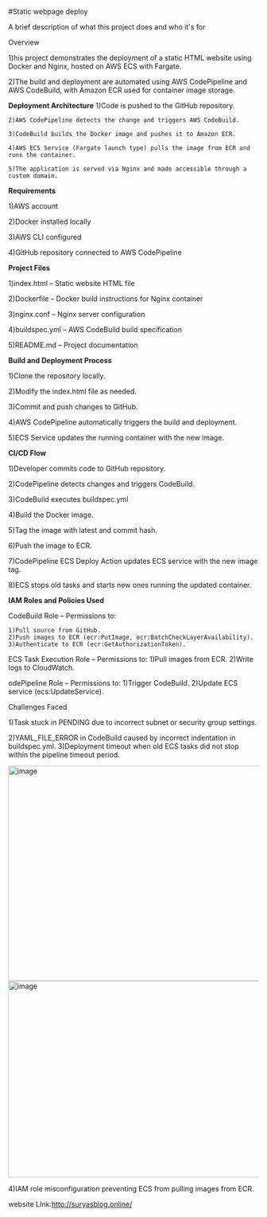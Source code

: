 
#Static webpage deploy

A brief description of what this project does and who it's for

Overview

   1)his project demonstrates the deployment of a static HTML website using Docker and Nginx, hosted on AWS ECS with Fargate.

   2)The build and deployment are automated using AWS CodePipeline and AWS CodeBuild, with Amazon ECR used for container image storage.

**Deployment Architecture**
    1)Code is pushed to the GitHub repository.

    2)AWS CodePipeline detects the change and triggers AWS CodeBuild.

    3)CodeBuild builds the Docker image and pushes it to Amazon ECR.

    4)AWS ECS Service (Fargate launch type) pulls the image from ECR and runs the container.

    5)The application is served via Nginx and made accessible through a custom domain.

**Requirements**

   1)AWS account

   2)Docker installed locally

   3)AWS CLI configured

   4)GitHub repository connected to AWS CodePipeline

**Project Files**

   1)index.html – Static website HTML file

   2)Dockerfile – Docker build instructions for Nginx container

   3)nginx.conf – Nginx server configuration

   4)buildspec.yml – AWS CodeBuild build specification

   5)README.md – Project documentation

**Build and Deployment Process**

  1)Clone the repository locally.

  2)Modify the index.html file as needed.

  3)Commit and push changes to GitHub.

  4)AWS CodePipeline automatically triggers the build and deployment.

  5)ECS Service updates the running container with the new image.

**CI/CD Flow**

1)Developer commits code to GitHub repository.

2)CodePipeline detects changes and triggers CodeBuild.

3)CodeBuild executes buildspec.yml

4)Build the Docker image.

5)Tag the image with latest and commit hash.

6)Push the image to ECR.

7)CodePipeline ECS Deploy Action updates ECS service with the new image tag.

8)ECS stops old tasks and starts new ones running the updated container.

**IAM Roles and Policies Used**

 CodeBuild Role – Permissions to:

    1)Pull source from GitHub.
    2)Push images to ECR (ecr:PutImage, ecr:BatchCheckLayerAvailability).
    3)Authenticate to ECR (ecr:GetAuthorizationToken).

ECS Task Execution Role – Permissions to:
      1)Pull images from ECR.
      2)Write logs to CloudWatch.
      
odePipeline Role – Permissions to:
      1)Trigger CodeBuild.
      2)Update ECS service (ecs:UpdateService).

Challenges Faced
 
  1)Task stuck in PENDING due to incorrect subnet or security group settings.

   2)YAML_FILE_ERROR in CodeBuild caused by incorrect indentation in buildspec.yml.
   3)Deployment timeout when old ECS tasks did not stop within the pipeline timeout period.


   <img width="1001" height="432" alt="image" src="https://github.com/user-attachments/assets/16dc8782-a602-4ade-92b1-ea6e7e6f9217" />


   <img width="745" height="395" alt="image" src="https://github.com/user-attachments/assets/fef4dc67-0cc7-4714-89b1-b7b0a15bb974" />



   4)IAM role misconfiguration preventing ECS from pulling images from ECR.

   website LInk:http://suryasblog.online/ 

